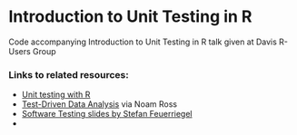 # Introduction to Unit Testing in R

Code accompanying Introduction to Unit Testing in R talk given at Davis R-Users Group

### Links to related resources:

 - [Unit testing with R](https://www.r-bloggers.com/unit-testing-with-r/)
 - [Test-Driven Data Analysis](http://www.tdda.info/) via Noam Ross
 - [Software Testing slides by Stefan Feuerriegel](http://www.is.uni-freiburg.de/ressourcen/algorithm-design-and-software-engineering-oeffentlicher-zugriff/11_softwaretesting.pdf)
 - 
 
